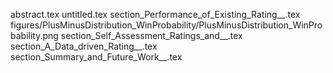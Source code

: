 abstract.tex
untitled.tex
section_Performance_of_Existing_Rating__.tex
figures/PlusMinusDistribution_WinProbability/PlusMinusDistribution_WinProbability.png
section_Self_Assessment_Ratings_and__.tex
section_A_Data_driven_Rating__.tex
section_Summary_and_Future_Work__.tex
